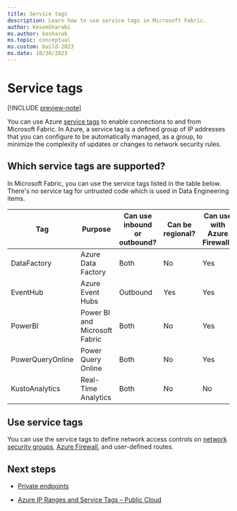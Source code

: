 ```yaml
---
title: Service tags
description: Learn how to use service tags in Microsoft Fabric.
author: KesemSharabi
ms.author: kesharab
ms.topic: conceptual
ms.custom: build-2023
ms.date: 10/30/2023
---
```


# Service tags

[!INCLUDE [preview-note](../includes/preview-note.md)]

You can use Azure [service tags](/azure/virtual-network/service-tags-overview) to enable connections to and from Microsoft Fabric. In Azure, a service tag is a defined group of IP addresses that you can configure to be automatically managed, as a group, to minimize the complexity of updates or changes to network security rules.

## Which service tags are supported?

In Microsoft Fabric, you can use the service tags listed in the table below. There's no service tag for untrusted code which is used in Data Engineering items.

| Tag | Purpose | Can use inbound or outbound? | Can be regional? | Can use with Azure Firewall? |
|--|--|--|--|--|
| DataFactory | Azure Data Factory | Both | No | Yes |
| EventHub | Azure Event Hubs | Outbound | Yes | Yes |
| PowerBI | Power BI and Microsoft Fabric | Both | No | Yes |
| PowerQueryOnline | Power Query Online | Both | No | Yes |
| KustoAnalytics | Real-Time Analytics | Both | No | No |

## Use service tags

You can use the service tags to define network access controls on [network security groups](azure/virtual-network/network-security-groups-overview#service-tags), [Azure Firewall](azure/firewall/service-tags), and user-defined routes.

## Next steps

* [Private endpoints](/power-bi/enterprise/service-security-private-links)

* [Azure IP Ranges and Service Tags – Public Cloud](https://www.microsoft.com/download/details.aspx?id=56519)

